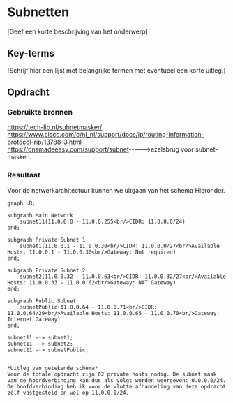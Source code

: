 # Subnetten
[Geef een korte beschrijving van het onderwerp]

## Key-terms
[Schrijf hier een lijst met belangrijke termen met eventueel een korte uitleg.]

## Opdracht
### Gebruikte bronnen
<https://tech-lib.nl/subnetmasker/>  
<https://www.cisco.com/c/nl_nl/support/docs/ip/routing-information-protocol-rip/13788-3.html>  
<https://dnsmadeeasy.com/support/subnet>----->ezelsbrug voor subnet-masken. 


### Resultaat
Voor de netwerkarchitectuur kunnen we uitgaan van het schema Hieronder. 

```mermaid
graph LR;

subgraph Main Network
    subnet11(11.0.0.0 - 11.0.0.255<br/>CIDR: 11.0.0.0/24)
end;

subgraph Private Subnet 1
    subnet1(11.0.0.1 - 11.0.0.30<br/>CIDR: 11.0.0.0/27<br/>Available Hosts: 11.0.0.1 - 11.0.0.30<br/>Gateway: Not required)
end;

subgraph Private Subnet 2
    subnet2(11.0.0.32 - 11.0.0.63<br/>CIDR: 11.0.0.32/27<br/>Available Hosts: 11.0.0.33 - 11.0.0.62<br/>Gateway: NAT Gateway)
end;

subgraph Public Subnet
    subnetPublic(11.0.0.64 - 11.0.0.71<br/>CIDR: 11.0.0.64/29<br/>Available Hosts: 11.0.0.65 - 11.0.0.70<br/>Gateway: Internet Gateway)
end;

subnet11 --> subnet1;
subnet11 --> subnet2;
subnet11 --> subnetPublic;


*Uitleg van getekende schema*  
Voor de totale opdracht zijn 62 private hosts nodig. De subnet mask van de hoordverbinding kan dus als volgt worden weergeven: 0.0.0.0/24. De hoofdverbinding heb ik voor de vlotte afhandeling van deze opdracht zélf vastgesteld en wel op 11.0.0.0/24.
